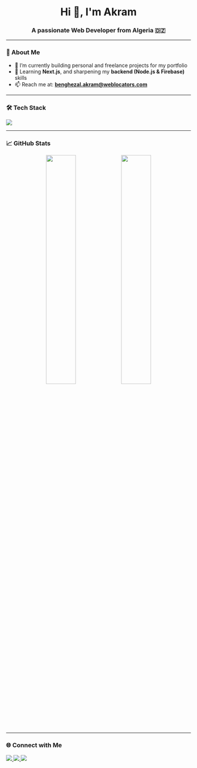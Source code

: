 <h1 align="center">Hi 👋, I'm Akram</h1>
<h3 align="center">A passionate Web Developer from Algeria 🇩🇿</h3>

---

### 🚀 About Me

- 🔭 I’m currently building personal and freelance projects for my portfolio  
- 🌱 Learning **Next.js**, and sharpening my **backend (Node.js & Firebase)** skills  
- 📫 Reach me at: **benghezal.akram@weblocators.com**  

---

### 🛠️ Tech Stack

<p align="left">
  <img src="https://skillicons.dev/icons?i=html,css,js,ts,react,nextjs,nodejs,express,mongodb,firebase,tailwind,git,github,vscode" />
</p>

---

### 📈 GitHub Stats

<p align="center">
  <img alignt="left" src="https://github-readme-stats.vercel.app/api?username=akrambgh1&show_icons=true&theme=tokyonight" width="40%" />
  
  <img alignt="right" src="https://github-readme-streak-stats.herokuapp.com/?user=akrambgh1&theme=tokyonight" width="40%" />
</p>

---

### 🌐 Connect with Me

<p align="left">
  <a href="https://www.linkedin.com/in/YOUR_LINKEDIN" target="_blank">
    <img src="https://img.shields.io/badge/LinkedIn-%230077B5.svg?style=flat&logo=linkedin&logoColor=white" />
  </a>
  <a href="https://dev.to/YOUR_DEVTO" target="_blank">
    <img src="https://img.shields.io/badge/Dev.to-000000?style=flat&logo=dev.to&logoColor=white" />
  </a>
  <a href="mailto:benghezal.akram@weblocators.com">
    <img src="https://img.shields.io/badge/Email-D14836?style=flat&logo=gmail&logoColor=white" />
  </a>
</p>
